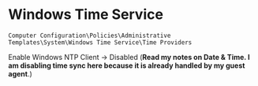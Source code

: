 # Windows Time Service

`Computer Configuration\Policies\Administrative Templates\System\Windows Time Service\Time Providers`

Enable Windows NTP Client -> Disabled (**Read my notes on Date & Time. I am disabling time sync here because it is already handled by my guest agent**.)
